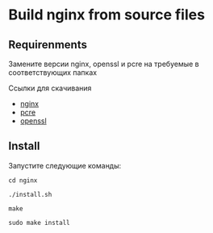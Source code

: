 Build nginx from source files
================

## Requirenments

Замените версии nginx, openssl и pcre на требуемые в соответствующих папках

Ссылки для скачивания
- [nginx](https://nginx.org/download/)
- [pcre](https://ftp.pcre.org/pub/pcre/)
- [openssl](http://artfiles.org/openssl.org/source/)

## Install

Запустите следующие команды:

``cd nginx``

``./install.sh``

``make``

``sudo make install``
